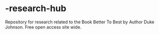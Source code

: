 # -research-hub
Repository for research related to the Book Better To Best by Author Duke Johnson. Free open access site wide. 
